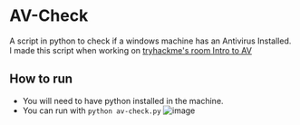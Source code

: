 # AV-Check

A script in python to check if a windows machine has an Antivirus Installed.  
I made this script when working on [tryhackme's room Intro to AV](https://tryhackme.com/room/introtoav)

## How to run
- You will need to have python installed in the machine.
- You can run with `python av-check.py`
![image](https://github.com/CSbyGB/AV-Check/assets/96747355/c24715e6-4070-46fc-84b9-e68527128d86)
